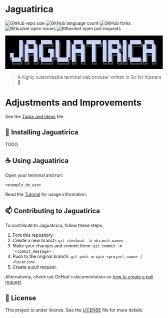 # Jaguatirica

![GitHub repo size](https://img.shields.io/github/repo-size/GuilhermeZorzal/jaguatirica?style=for-the-badge)
![GitHub language count](https://img.shields.io/github/languages/count/GuilhermeZorzal/jaguatirica?style=for-the-badge)
![GitHub forks](https://img.shields.io/github/forks/GuilhermeZorzal/jaguatirica?style=for-the-badge)
![Bitbucket open issues](https://img.shields.io/bitbucket/issues/GuilhermeZorzal/jaguatirica?style=for-the-badge)
![Bitbucket open pull requests](https://img.shields.io/bitbucket/pr-raw/GuilhermeZorzal/jaguatirica?style=for-the-badge)

<img src="./assets/jaguatirica.jpeg" alt="Exemplo imagem">

> A highly customizable terminal web browser written in Go for hipsters 💪

# **Adjustments and Improvements**  

See the [Tasks and Ideas](./tasks.md) file.

## **🚀 Installing Jaguatirica**  

TODO

## **☕ Using Jaguatirica**  

Open your terminal and run:

```
<exemplo_de_uso>
```

Read the [Tutorial](./tutorial.md) for usage information.

## **📫 Contributing to Jaguatirica**  

To contribute to Jaguatirica, follow these steps:  

1. Fork this repository.  
2. Create a new branch: `git checkout -b <branch_name>`.  
3. Make your changes and commit them: `git commit -m '<commit_message>'`.  
4. Push to the original branch: `git push origin <project_name> / <location>`.  
5. Create a pull request.  

Alternatively, check out GitHub's documentation on [how to create a pull request](https://help.github.com/en/github/collaborating-with-issues-and-pull-requests/creating-a-pull-request).  

## **📝 License** 

This project is under license. See the [LICENSE](LICENSE) file for more details.  
